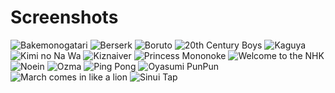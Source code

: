 Screenshots
===========

![Bakemonogatari](/screenshots/bakemonogatari.png)
![Berserk](/screenshots/berserk.png)
![Boruto](/screenshots/boruto.png)
![20th Century Boys](/screenshots/centuryboys.png)
![Kaguya](/screenshots/kaguya.png)
![Kimi no Na Wa](/screenshots/kiminawa.png)
![Kiznaiver](/screenshots/kiznaiver.png)
![Princess Mononoke](/screenshots/mononoke.png)
![Welcome to the NHK](/screenshots/nhk.png)
![Noein](/screenshots/noein.png)
![Ozma](/screenshots/ozma.png)
![Ping Pong](/screenshots/pingpong.png)
![Oyasumi PunPun](/screenshots/punpun.png)
![March comes in like a lion](/screenshots/sangatsu.png)
![Sinui Tap](/screenshots/sinui.png)
